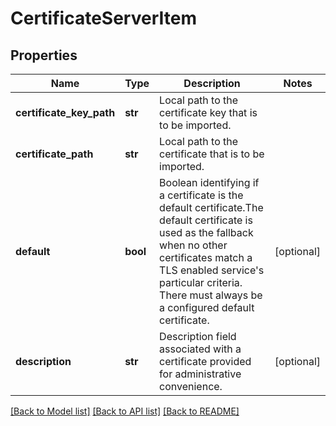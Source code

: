 # CertificateServerItem

## Properties
Name | Type | Description | Notes
------------ | ------------- | ------------- | -------------
**certificate_key_path** | **str** | Local path to the certificate key that is to be imported. | 
**certificate_path** | **str** | Local path to the certificate that is to be imported. | 
**default** | **bool** | Boolean identifying if a certificate is the default certificate.The default certificate is used as the fallback when no other certificates match a TLS enabled service&#39;s particular criteria. There must always be a configured default certificate. | [optional] 
**description** | **str** | Description field associated with a certificate provided for administrative convenience. | [optional] 

[[Back to Model list]](../README.md#documentation-for-models) [[Back to API list]](../README.md#documentation-for-api-endpoints) [[Back to README]](../README.md)


